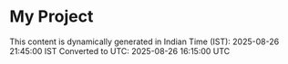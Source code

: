 # My Project

This content is dynamically generated in Indian Time (IST): 2025-08-26 21:45:00 IST
Converted to UTC: 2025-08-26 16:15:00 UTC
